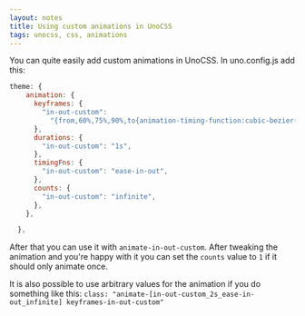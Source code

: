 ```yaml
---
layout: notes
title: Using custom animations in UnoCSS
tags: unocss, css, animations
---
```


You can quite easily add custom animations in UnoCSS. In uno.config.js add this:
```js
theme: {
    animation: {
      keyframes: {
        "in-out-custom":
          "{from,60%,75%,90%,to{animation-timing-function:cubic-bezier(0.215,0.61,0.355,1)}0%{opacity:0;transform:translate3d(0,-1500px,0)}60%{opacity:1;transform:translate3d(0,25px,0)}75%{transform:translate3d(0,-10px,0)}90%{transform:translate3d(0,5px,0)}to{transform:translate3d(0,0,0)}}",
      },
      durations: {
        "in-out-custom": "1s",
      },
      timingFns: {
        "in-out-custom": "ease-in-out",
      },
      counts: {
        "in-out-custom": "infinite",
      },
    },

  },
```

After that you can use it with `animate-in-out-custom`. After tweaking the animation and you're happy with it you can set the `counts` value to `1` if it should only animate once.

It is also possible to use arbitrary values for the animation if you do something like this: `class: "animate-[in-out-custom_2s_ease-in-out_infinite] keyframes-in-out-custom"`


